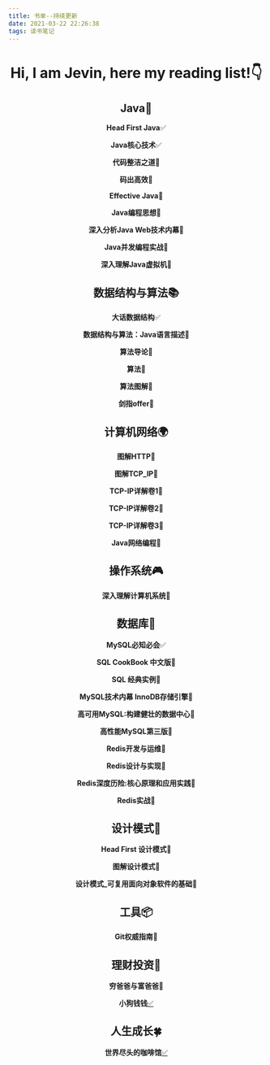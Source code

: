 ```yaml
---
title: 书单--持续更新
date: 2021-03-22 22:26:38
tags: 读书笔记
---
```

<div align="center">

# Hi, I am Jevin, here my reading list!👇

## Java📖

**Head First Java**✅

**Java核心技术**✅

**代码整洁之道**📓

**码出高效**📓

**Effective Java**🔨

**Java编程思想**📓

**深入分析Java Web技术内幕**📓

**Java并发编程实战**📓

**深入理解Java虚拟机**📓

## 数据结构与算法📚

**大话数据结构**✅

**数据结构与算法：Java语言描述**📓

**算法导论**📓

**算法**📓

**算法图解**📓

**剑指offer**📓

## 计算机网络🌍

**图解HTTP**📓

**图解TCP_IP**📓

**TCP-IP详解卷1**📓

**TCP-IP详解卷2**📓

**TCP-IP详解卷3**📓

**Java网络编程**📓

## 操作系统🎮

**深入理解计算机系统**📓

## 数据库📁

**MySQL必知必会**✅

**SQL CookBook 中文版**🔨

**SQL 经典实例**📓

**MySQL技术内幕 InnoDB存储引擎**📓

**高可用MySQL:构建健壮的数据中心**📓

**高性能MySQL第三版**📓

**Redis开发与运维**📓

**Redis设计与实现**📓

**Redis深度历险:核心原理和应用实践**📓

**Redis实战**📓

## 设计模式🧬

**Head First 设计模式**📓

**图解设计模式**📓

**设计模式_可复用面向对象软件的基础**📓

## 工具📦

**Git权威指南**📓

## 理财投资🚀

**穷爸爸与富爸爸**🔨

**小狗钱钱**[✅](http://jevinzhao.com/2021/07/20/%E5%B0%8F%E7%8B%97%E9%92%B1%E9%92%B1/)

## 人生成长🍀

**世界尽头的咖啡馆**[✅](http://jevinzhao.com/2021/09/02/%E4%B8%96%E7%95%8C%E5%B0%BD%E5%A4%B4%E7%9A%84%E5%92%96%E5%95%A1%E9%A6%86/)
</div>
